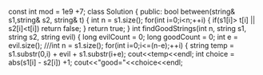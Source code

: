 const int mod = 1e9 +7;
class Solution {
public:
bool between(string& s1,string& s2, string& t)
{
int n = s1.size();
for(int i=0;i<n;++i)
{
if(s1[i]> t[i] || s2[i]<t[i])
return false;
}
return true;
}
int findGoodStrings(int n, string s1, string s2, string evil) {
long evilCount = 0;
long goodCount = 0;
int e = evil.size();
///int n = s1.size();
for(int i=0;i<=(n-e);++i)
{
string temp = s1.substr(0,i) + evil + s1.substr(i+e);
cout<<temp<<endl;
int choice = abs(s1[i] - s2[i]) +1;
cout<<"good="<<choice<<endl;